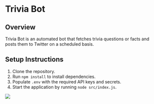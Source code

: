 # Trivia Bot

## Overview
Trivia Bot is an automated bot that fetches trivia questions or facts and posts them to Twitter on a scheduled basis.

## Setup Instructions
1. Clone the repository.
2. Run `npm install` to install dependencies.
3. Populate `.env` with the required API keys and secrets.
4. Start the application by running `node src/index.js`.

[![](https://visitcount.itsvg.in/api?id=tamecalm&label=Page%20Views&pretty=true)](https://visitcount.itsvg.in)
